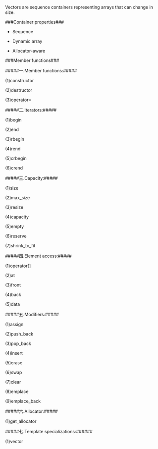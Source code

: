 Vectors are sequence containers representing arrays that can change in size.

###Container properties###

- Sequence

- Dynamic array

- Allocator-aware

###Member functions###

#####一.Member functions:#####

(1)constructor

(2)destructor

(3)operator=

#####二.Iterators:#####

(1)begin 

(2)end

(3)rbegin

(4)rend

(5)crbegin

(6)crend

#####三.Capacity:#####

(1)size

(2)max_size

(3)resize

(4)capacity 

(5)empty

(6)reserve

(7)shrink_to_fit

#####四.Element access:#####

(1)operator[]

(2)at

(3)front

(4)back

(5)data

#####五.Modifiers:#####

(1)assign

(2)push_back

(3)pop_back

(4)insert

(5)erase

(6)swap

(7)clear

(8)emplace

(9)emplace_back

#####六.Allocator:#####

(1)get_allocator

#####七.Template specializations:######

(1)vector<bool>